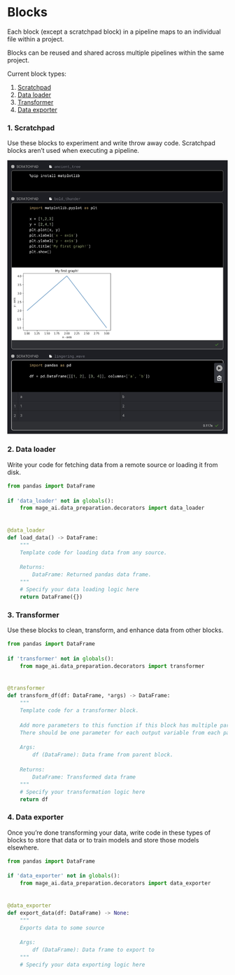 # Blocks

Each block (except a scratchpad block) in a pipeline maps to an individual file within a project.

Blocks can be reused and shared across multiple pipelines within the same project.

Current block types:

1. [Scratchpad](#1-scratchpad)
1. [Data loader](#2-data-loader)
1. [Transformer](#3-transformer)
1. [Data exporter](#4-data-exporter)

### 1. Scratchpad

Use these blocks to experiment and write throw away code.
Scratchpad blocks aren’t used when executing a pipeline.

<img
  alt="Scratchpad"
  src="../../media/scratchpad.png"
/>

### 2. Data loader

Write your code for fetching data from a remote source or loading it from disk.

```python
from pandas import DataFrame

if 'data_loader' not in globals():
    from mage_ai.data_preparation.decorators import data_loader


@data_loader
def load_data() -> DataFrame:
    """
    Template code for loading data from any source.

    Returns:
        DataFrame: Returned pandas data frame.
    """
    # Specify your data loading logic here
    return DataFrame({})
```

### 3. Transformer

Use these blocks to clean, transform, and enhance data from other blocks.

```python
from pandas import DataFrame

if 'transformer' not in globals():
    from mage_ai.data_preparation.decorators import transformer


@transformer
def transform_df(df: DataFrame, *args) -> DataFrame:
    """
    Template code for a transformer block.

    Add more parameters to this function if this block has multiple parent blocks.
    There should be one parameter for each output variable from each parent block.

    Args:
        df (DataFrame): Data frame from parent block.

    Returns:
        DataFrame: Transformed data frame
    """
    # Specify your transformation logic here
    return df
```

### 4. Data exporter

Once you’re done transforming your data, write code in these types of blocks to store that data or
to train models and store those models elsewhere.

```python
from pandas import DataFrame

if 'data_exporter' not in globals():
    from mage_ai.data_preparation.decorators import data_exporter


@data_exporter
def export_data(df: DataFrame) -> None:
    """
    Exports data to some source

    Args:
        df (DataFrame): Data frame to export to
    """
    # Specify your data exporting logic here
```
